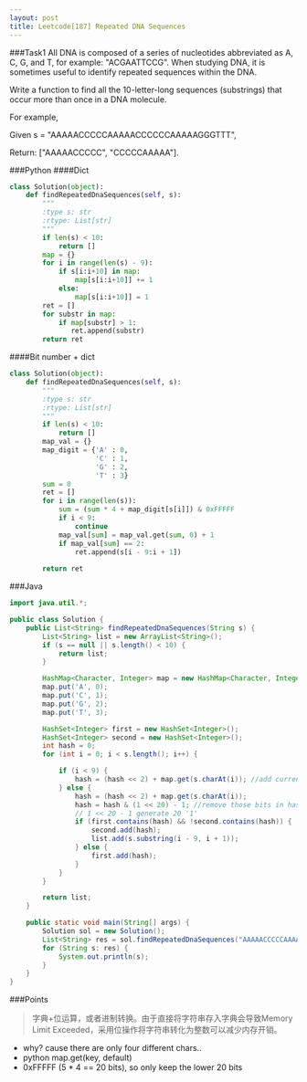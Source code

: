 ```yaml
---
layout: post
title: Leetcode[187] Repeated DNA Sequences
---
```

###Task1
All DNA is composed of a series of nucleotides abbreviated as A, C, G, and T, for example: "ACGAATTCCG". When studying DNA, it is sometimes useful to identify repeated sequences within the DNA.

Write a function to find all the 10-letter-long sequences (substrings) that occur more than once in a DNA molecule.

For example,

Given s = "AAAAACCCCCAAAAACCCCCCAAAAAGGGTTT",

Return:
["AAAAACCCCC", "CCCCCAAAAA"].

###Python
####Dict
```python
class Solution(object):
    def findRepeatedDnaSequences(self, s):
        """
        :type s: str
        :rtype: List[str]
        """
        if len(s) < 10:
            return []
        map = {}
        for i in range(len(s) - 9):
            if s[i:i+10] in map:
                map[s[i:i+10]] += 1
            else:
                map[s[i:i+10]] = 1
        ret = []
        for substr in map:
            if map[substr] > 1:
               ret.append(substr)
        return ret
```
####Bit number + dict
```python
class Solution(object):
    def findRepeatedDnaSequences(self, s):
        """
        :type s: str
        :rtype: List[str]
        """
        if len(s) < 10:
            return []
        map_val = {}
        map_digit = {'A' : 0,
                     'C' : 1,
                     'G' : 2,
                     'T' : 3}
        sum = 0
        ret = []
        for i in range(len(s)):
            sum = (sum * 4 + map_digit[s[i]]) & 0xFFFFF
            if i < 9:
                continue
            map_val[sum] = map_val.get(sum, 0) + 1
            if map_val[sum] == 2:
                ret.append(s[i - 9:i + 1])
                
        return ret
```

###Java
```java
import java.util.*;

public class Solution {
    public List<String> findRepeatedDnaSequences(String s) {
    	List<String> list = new ArrayList<String>();
        if (s == null || s.length() < 10) {
        	return list;
        }

        HashMap<Character, Integer> map = new HashMap<Character, Integer>();
        map.put('A', 0);
        map.put('C', 1);
        map.put('G', 2);
        map.put('T', 3);

        HashSet<Integer> first = new HashSet<Integer>();
        HashSet<Integer> second = new HashSet<Integer>();
        int hash = 0;
        for (int i = 0; i < s.length(); i++) {

            if (i < 9) {
                hash = (hash << 2) + map.get(s.charAt(i)); //add current char into hash
            } else {
                hash = (hash << 2) + map.get(s.charAt(i));
                hash = hash & (1 << 20) - 1; //remove those bits in hash that exceeds 20 bits
                // 1 << 20 - 1 generate 20 '1'
                if (first.contains(hash) && !second.contains(hash)) {
                    second.add(hash);
                    list.add(s.substring(i - 9, i + 1));
                } else {
                    first.add(hash);
                }
            }
        }

        return list;
    }

    public static void main(String[] args) {
    	Solution sol = new Solution();
    	List<String> res = sol.findRepeatedDnaSequences("AAAAACCCCCAAAAACCCCCCAAAAAGGGTTT");
    	for (String s: res) {
    		System.out.println(s);
    	}
    }
}
```
###Points
> 字典+位运算，或者进制转换。由于直接将字符串存入字典会导致Memory Limit Exceeded，采用位操作将字符串转化为整数可以减少内存开销。

* why? cause there are only four different chars..
* python map.get(key, default)
* 0xFFFFF (5 * 4 == 20 bits), so only keep the lower 20 bits

